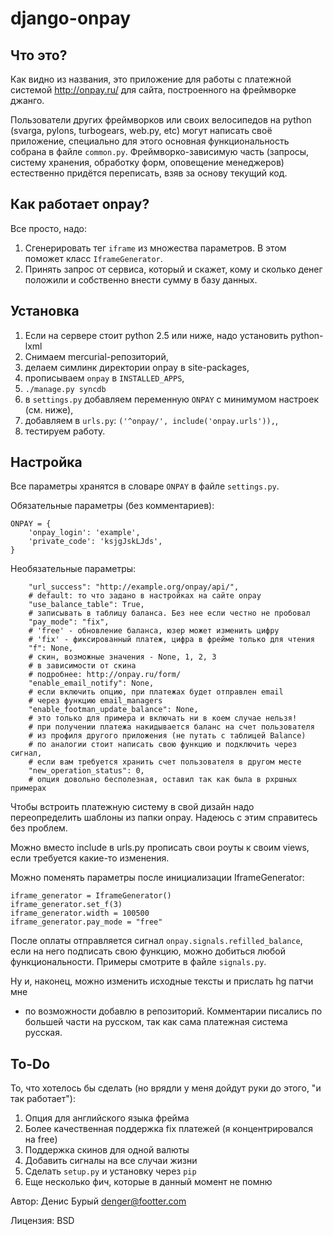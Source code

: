 # django-onpay

## Что это?

Как видно из названия, это приложение для работы с платежной системой
<http://onpay.ru/> для сайта, построенного на фреймворке джанго.

Пользователи других фреймворков или своих велосипедов на python (svarga,
pylons, turbogears, web.py, etc) могут написать своё приложение, специально
для этого основная функциональность собрана в файле `common.py`.
Фреймворко-зависимую часть (запросы, систему хранения, обработку форм,
оповещение менеджеров) естественно придётся переписать, взяв за основу
текущий код.

## Как работает onpay?

Все просто, надо:

 1. Сгенерировать тег `iframe` из множества параметров. В этом поможет
    класс `IframeGenerator`.
 2. Принять запрос от сервиса, который и скажет, кому и сколько денег положили
    и собственно внести сумму в базу данных.

## Установка

 1. Если на сервере стоит python 2.5 или ниже, надо установить python-lxml
 1. Снимаем mercurial-репозиторий,
 1. делаем симлинк директории onpay в site-packages,
 1. прописываем `onpay` в `INSTALLED_APPS`,
 1. `./manage.py syncdb`
 1. в `settings.py` добавляем переменную `ONPAY` с минимумом настроек (см. ниже),
 1. добавляем в `urls.py`: `('^onpay/', include('onpay.urls')),`,
 1. тестируем работу.

## Настройка

Все параметры хранятся в словаре `ONPAY` в файле `settings.py`.

Обязательные параметры (без комментариев):

    ONPAY = {
        'onpay_login': 'example',
        'private_code': 'ksjgJskLJds',
    }

Необязательные параметры:

        "url_success": "http://example.org/onpay/api/",
        # default: то что задано в настройках на сайте onpay
        "use_balance_table": True,
        # записывать в таблицу баланса. Без нее если честно не пробовал
        "pay_mode": "fix",
        # 'free' - обновление баланса, юзер может изменить цифру
        # 'fix' - фиксированный платеж, цифра в фрейме только для чтения
        "f": None,
        # скин, возможные значения - None, 1, 2, 3
        # в зависимости от скина
        # подробнее: http://onpay.ru/form/
        "enable_email_notify": None,
        # если включить опцию, при платежах будет отправлен email
        # через функцию email_managers
        "enable_footman_update_balance": None,
        # это только для примера и включать ни в коем случае нельзя!
        # при получении платежа накидывается баланс на счет пользователя
        # из профиля другого приложения (не путать с таблицей Balance)
        # по аналогии стоит написать свою функцию и подключить через сигнал,
        # если вам требуется хранить счет пользователя в другом месте
        "new_operation_status": 0,
        # опция довольно бесполезная, оставил так как была в рхршных примерах

Чтобы встроить платежную систему в свой дизайн надо переопределить шаблоны
из папки onpay. Надеюсь с этим справитесь без проблем.

Можно вместо include в urls.py прописать свои роуты к своим views,
если требуется какие-то изменения.

Можно поменять параметры после инициализации IframeGenerator:

    iframe_generator = IframeGenerator()
    iframe_generator.set_f(3)
    iframe_generator.width = 100500
    iframe_generator.pay_mode = "free"

После оплаты отправляется сигнал `onpay.signals.refilled_balance`,
если на него подписать свою функцию, можно добиться любой функциональности.
Примеры смотрите в файле `signals.py`.

Ну и, наконец, можно изменить исходные тексты и прислать hg патчи мне
- по возможности добавлю в репозиторий. Комментарии писались по большей части
на русском, так как сама платежная система русская.

## To-Do

То, что хотелось бы сделать (но врядли у меня дойдут руки до этого,
"и так работает"):

 1. Опция для английского языка фрейма
 1. Более качественная поддержка fix платежей (я концентрировался на free)
 1. Поддержка скинов для одной валюты
 1. Добавить сигналы на все случаи жизни
 1. Сделать `setup.py` и установку через `pip`
 1. Еще несколько фич, которые в данный момент не помню

Автор: Денис Бурый <denger@footter.com>

Лицензия: BSD
